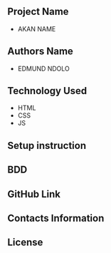 ## Project Name
 - AKAN NAME
## Authors Name
- EDMUND NDOLO
## Technology Used
- HTML
- CSS
- JS
## Setup instruction

## BDD

## GitHub Link

## Contacts Information

## License


